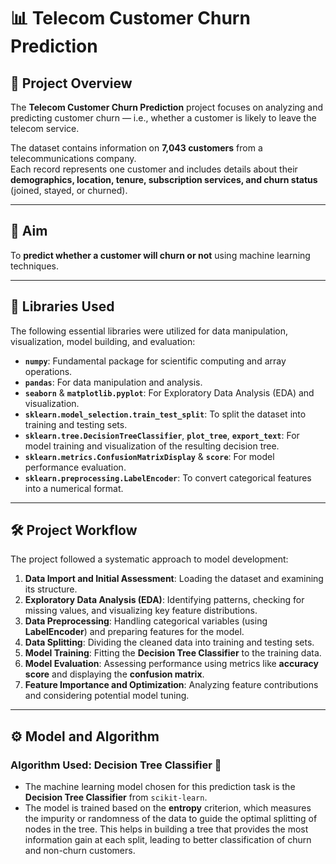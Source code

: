 # 📊 Telecom Customer Churn Prediction

## 📘 Project Overview
The **Telecom Customer Churn Prediction** project focuses on analyzing and predicting customer churn — i.e., whether a customer is likely to leave the telecom service.

The dataset contains information on **7,043 customers** from a telecommunications company.  
Each record represents one customer and includes details about their **demographics, location, tenure, subscription services, and churn status** (joined, stayed, or churned).

---

## 🎯 Aim
To **predict whether a customer will churn or not** using machine learning techniques.

---

## 🧠 Libraries Used

The following essential libraries were utilized for data manipulation, visualization, model building, and evaluation:

* **`numpy`**: Fundamental package for scientific computing and array operations.
* **`pandas`**: For data manipulation and analysis.
* **`seaborn`** & **`matplotlib.pyplot`**: For Exploratory Data Analysis (EDA) and visualization.
* **`sklearn.model_selection.train_test_split`**: To split the dataset into training and testing sets.
* **`sklearn.tree.DecisionTreeClassifier`**, **`plot_tree`**, **`export_text`**: For model training and visualization of the resulting decision tree.
* **`sklearn.metrics.ConfusionMatrixDisplay`** & **`score`**: For model performance evaluation.
* **`sklearn.preprocessing.LabelEncoder`**: To convert categorical features into a numerical format.

---

## 🛠️ Project Workflow

The project followed a systematic approach to model development:

1.  **Data Import and Initial Assessment**: Loading the dataset and examining its structure.
2.  **Exploratory Data Analysis (EDA)**: Identifying patterns, checking for missing values, and visualizing key feature distributions.
3.  **Data Preprocessing**: Handling categorical variables (using **LabelEncoder**) and preparing features for the model.
4.  **Data Splitting**: Dividing the cleaned data into training and testing sets.
5.  **Model Training**: Fitting the **Decision Tree Classifier** to the training data.
6.  **Model Evaluation**: Assessing performance using metrics like **accuracy score** and displaying the **confusion matrix**.
7.  **Feature Importance and Optimization**: Analyzing feature contributions and considering potential model tuning.

---

## ⚙️ Model and Algorithm

### **Algorithm Used: Decision Tree Classifier** 🌳

* The machine learning model chosen for this prediction task is the **Decision Tree Classifier** from `scikit-learn`.
* The model is trained based on the **entropy** criterion, which measures the impurity or randomness of the data to guide the optimal splitting of nodes in the tree. This helps in building a tree that provides the most information gain at each split, leading to better classification of churn and non-churn customers.

 
